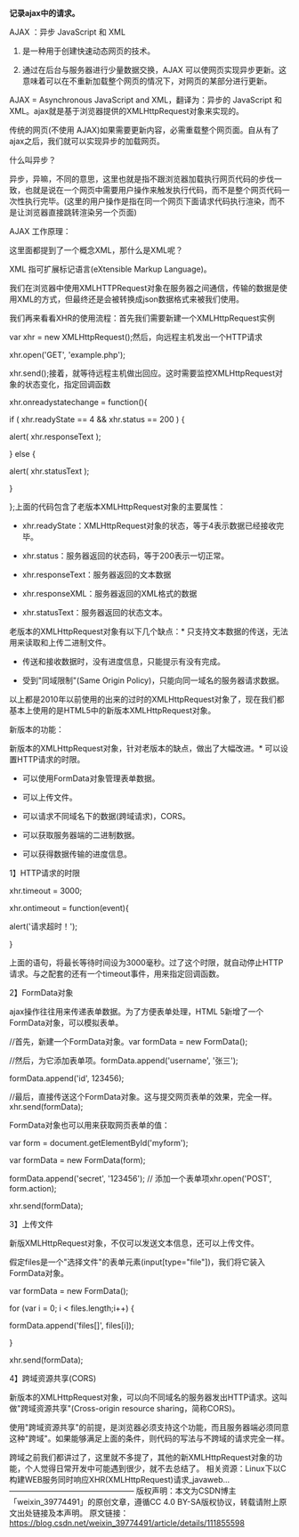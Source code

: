**记录ajax中的请求。**

AJAX ：异步 JavaScript 和 XML

1. 是一种用于创建快速动态网页的技术。 

2. 通过在后台与服务器进行少量数据交换，AJAX 可以使网页实现异步更新。这意味着可以在不重新加载整个网页的情况下，对网页的某部分进行更新。 

AJAX = Asynchronous JavaScript and XML，翻译为：异步的 JavaScript 和 XML。ajax就是基于浏览器提供的XMLHttpRequest对象来实现的。

传统的网页(不使用 AJAX)如果需要更新内容，必需重载整个网页面。自从有了ajax之后，我们就可以实现异步的加载网页。

什么叫异步？

异步，异嘛，不同的意思，这里也就是指不跟浏览器加载执行网页代码的步伐一致，也就是说在一个网页中需要用户操作来触发执行代码，而不是整个网页代码一次性执行完毕。(这里的用户操作是指在同一个网页下面请求代码执行渲染，而不是让浏览器直接跳转渲染另一个页面)



AJAX 工作原理：

这里面都提到了一个概念XML，那什么是XML呢？

XML 指可扩展标记语言(eXtensible Markup Language)。

我们在浏览器中使用XMLHTTPRequest对象在服务器之间通信，传输的数据是使用XML的方式，但最终还是会被转换成json数据格式来被我们使用。

我们再来看看XHR的使用流程：首先我们需要新建一个XMLHttpRequest实例

var xhr = new XMLHttpRequest();然后，向远程主机发出一个HTTP请求

xhr.open('GET', 'example.php');

xhr.send();接着，就等待远程主机做出回应。这时需要监控XMLHttpRequest对象的状态变化，指定回调函数

xhr.onreadystatechange = function(){

if ( xhr.readyState == 4 && xhr.status == 200 ) {

alert( xhr.responseText );

} else {

alert( xhr.statusText );

}

};上面的代码包含了老版本XMLHttpRequest对象的主要属性：

* xhr.readyState：XMLHttpRequest对象的状态，等于4表示数据已经接收完毕。

* xhr.status：服务器返回的状态码，等于200表示一切正常。

* xhr.responseText：服务器返回的文本数据

* xhr.responseXML：服务器返回的XML格式的数据

* xhr.statusText：服务器返回的状态文本。

老版本的XMLHttpRequest对象有以下几个缺点：* 只支持文本数据的传送，无法用来读取和上传二进制文件。

* 传送和接收数据时，没有进度信息，只能提示有没有完成。

* 受到"同域限制"(Same Origin Policy)，只能向同一域名的服务器请求数据。

以上都是2010年以前使用的出来的过时的XMLHttpRequest对象了，现在我们都基本上使用的是HTML5中的新版本XMLHttpRequest对象。

新版本的功能：

新版本的XMLHttpRequest对象，针对老版本的缺点，做出了大幅改进。* 可以设置HTTP请求的时限。

* 可以使用FormData对象管理表单数据。

* 可以上传文件。

* 可以请求不同域名下的数据(跨域请求)，CORS。

* 可以获取服务器端的二进制数据。

* 可以获得数据传输的进度信息。

1】HTTP请求的时限

xhr.timeout = 3000;

xhr.ontimeout = function(event){

alert('请求超时！');

}

上面的语句，将最长等待时间设为3000毫秒。过了这个时限，就自动停止HTTP请求。与之配套的还有一个timeout事件，用来指定回调函数。

2】FormData对象

ajax操作往往用来传递表单数据。为了方便表单处理，HTML 5新增了一个FormData对象，可以模拟表单。

//首先，新建一个FormData对象。var formData = new FormData();

//然后，为它添加表单项。formData.append('username', '张三');

formData.append('id', 123456);

//最后，直接传送这个FormData对象。这与提交网页表单的效果，完全一样。xhr.send(formData);

FormData对象也可以用来获取网页表单的值：

var form = document.getElementById('myform');

var formData = new FormData(form);

formData.append('secret', '123456'); // 添加一个表单项xhr.open('POST', form.action);

xhr.send(formData);

3】上传文件

新版XMLHttpRequest对象，不仅可以发送文本信息，还可以上传文件。

假定files是一个"选择文件"的表单元素(input[type="file"])，我们将它装入FormData对象。

var formData = new FormData();

for (var i = 0; i < files.length;i++) {

formData.append('files[]', files[i]);

}

xhr.send(formData);

4】跨域资源共享(CORS)

新版本的XMLHttpRequest对象，可以向不同域名的服务器发出HTTP请求。这叫做"跨域资源共享"(Cross-origin resource sharing，简称CORS)。

使用"跨域资源共享"的前提，是浏览器必须支持这个功能，而且服务器端必须同意这种"跨域"。如果能够满足上面的条件，则代码的写法与不跨域的请求完全一样。

跨域之前我们都讲过了，这里就不多提了，其他的新XMLHttpRequest对象的功能，个人觉得日常开发中可能遇到很少，就不去总结了。
相关资源：Linux下以C构建WEB服务同时响应XHR(XMLHttpRequest)请求_javaweb...
————————————————
版权声明：本文为CSDN博主「weixin_39774491」的原创文章，遵循CC 4.0 BY-SA版权协议，转载请附上原文出处链接及本声明。
原文链接：https://blog.csdn.net/weixin_39774491/article/details/111855598